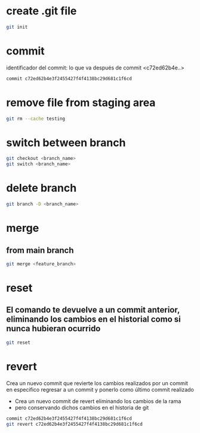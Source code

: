 # create .git file 
```bash
git init
```

# commit 
identificador del commit: lo que va después de commit <c72ed62b4e..>
```bash
commit c72ed62b4e3f2455427f4f4138bc29d681c1f6cd
```

# remove file from staging area
```bash
git rm --cache testing 
```

# switch between branch 
```bash
git checkout <branch_name>
git switch <branch_name>
```

# delete branch
```bash
git branch -D <branch_name>
```

# merge 
## from main branch 
```bash
git merge <feature_branch>
```

# reset 
El comando te devuelve a un commit anterior, eliminando los cambios en el historial como si nunca hubieran ocurrido 
- 
```bash
git reset 
```

# revert 
Crea un nuevo commit que revierte los cambios realizados por un commit en especifico 
regresar a un commit y ponerlo como último commit realizado
- Crea un nuevo commit de revert eliminando los cambios de la rama 
- pero conservando dichos cambios en el historia de git 
```bash
commit c72ed62b4e3f2455427f4f4138bc29d681c1f6cd
git revert c72ed62b4e3f2455427f4f4138bc29d681c1f6cd
```